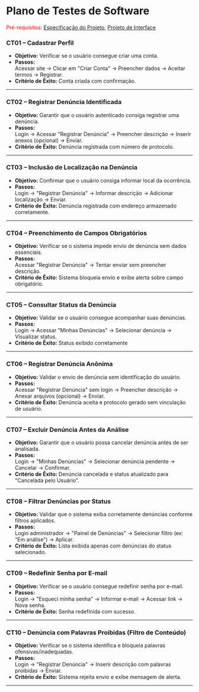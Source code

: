 # Plano de Testes de Software

<span style="color:red">Pré-requisitos: <a href="2-Especificação do Projeto.md"> Especificação do Projeto</a></span>, <a href="3-Projeto de Interface.md"> Projeto de Interface</a>

### **CT01 – Cadastrar Perfil**
- **Objetivo:** Verificar se o usuário consegue criar uma conta.
- **Passos:**  
  Acessar site → Clicar em "Criar Conta" → Preencher dados → Aceitar termos → Registrar.
- **Critério de Êxito:** Conta criada com confirmação.

---

### **CT02 – Registrar Denúncia Identificada**
- **Objetivo:** Garantir que o usuário autenticado consiga registrar uma denúncia.
- **Passos:**  
  Login → Acessar "Registrar Denúncia" → Preencher descrição → Inserir anexos (opcional) → Enviar.
- **Critério de Êxito:** Denúncia registrada com número de protocolo.

---

### **CT03 – Inclusão de Localização na Denúncia**
- **Objetivo:** Confirmar que o usuário consiga informar local da ocorrência.
- **Passos:**  
  Login → "Registrar Denúncia" → Informar descrição → Adicionar localização → Enviar.
- **Critério de Êxito:** Denúncia registrada com endereço armazenado corretamente.

---

### **CT04 – Preenchimento de Campos Obrigatórios**
- **Objetivo:** Verificar se o sistema impede envio de denúncia sem dados essenciais.
- **Passos:**  
  Acessar "Registrar Denúncia" → Tentar enviar sem preencher descrição.
- **Critério de Êxito:** Sistema bloqueia envio e exibe alerta sobre campo obrigatório.
---

### **CT05 – Consultar Status da Denúncia**
- **Objetivo:** Validar se o usuário consegue acompanhar suas denúncias.
- **Passos:**  
  Login → Acessar "Minhas Denúncias" → Selecionar denúncia → Visualizar status.
- **Critério de Êxito:** Status exibido corretamente
---

### **CT06 – Registrar Denúncia Anônima**
- **Objetivo:** Validar o envio de denúncia sem identificação do usuário.
- **Passos:**  
  Acessar "Registrar Denúncia" sem login → Preencher descrição → Anexar arquivos (opcional) → Enviar.
- **Critério de Êxito:** Denúncia aceita e protocolo gerado sem vinculação de usuário.

---

### **CT07 – Excluir Denúncia Antes da Análise**
- **Objetivo:** Garantir que o usuário possa cancelar denúncia antes de ser analisada.
- **Passos:**  
  Login → "Minhas Denúncias" → Selecionar denúncia pendente → Cancelar → Confirmar.
- **Critério de Êxito:** Denúncia cancelada e status atualizado para "Cancelada pelo Usuário".

---

### **CT08 – Filtrar Denúncias por Status**
- **Objetivo:** Validar que o sistema exiba corretamente denúncias conforme filtros aplicados.
- **Passos:**  
  Login administrador → "Painel de Denúncias" → Selecionar filtro (ex: “Em análise”) → Aplicar.
- **Critério de Êxito:** Lista exibida apenas com denúncias do status selecionado.

---

### **CT09 – Redefinir Senha por E-mail**
- **Objetivo:** Verificar se o usuário consegue redefinir senha por e-mail.
- **Passos:**  
  Login → "Esqueci minha senha" → Informar e-mail → Acessar link → Nova senha.
- **Critério de Êxito:** Senha redefinida com sucesso.

---

### **CT10 – Denúncia com Palavras Proibidas (Filtro de Conteúdo)**
- **Objetivo:** Verificar se o sistema identifica e bloqueia palavras ofensivas/inadequadas.
- **Passos:**  
  Login → "Registrar Denúncia" → Inserir descrição com palavras proibidas → Enviar.
- **Critério de Êxito:** Sistema rejeita envio e exibe mensagem de alerta.

---
